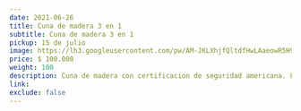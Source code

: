 ```yaml
---
date: 2021-06-26
title: Cuna de madera 3 en 1
subtitle: Cuna de madera 3 en 1
pickup: 15 de julio
image: https://lh3.googleusercontent.com/pw/AM-JKLXhjfQltdfHwLAaeowR5H9r8Pp7qHodG28POodYk9v75rm35sGsgiB2SqBI7cB2xmpl2a5j8PoMsqy8XlH0qwztMhd_PQ-BwMGB5LoTEjpJimT4ax9-Wse5m7LiF7zQo5qHiON1ffK343MKuUDGR3f4sw=w830-h621-no?authuser=0
price: $ 100.000
weight: 100
description: Cuna de madera con certificacion de seguridad americana. Las barreras se desmontan, funciona como cuna, cuna colecho y cama de transición. 3 alturas ajustables, incluye colchon de bebe (espuma).
link: 
exclude: false
---
```

